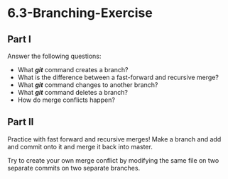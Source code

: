 # 6.3-Branching-Exercise
## **Part I**

Answer the following questions:

- What ***git*** command creates a branch?
- What is the difference between a fast-forward and recursive merge?
- What ***git*** command changes to another branch?
- What ***git*** command deletes a branch?
- How do merge conflicts happen?

## **Part II**

Practice with fast forward and recursive merges! Make a branch and add and commit onto it and merge it back into master.

Try to create your own merge conflict by modifying the same file on two separate commits on two separate branches.
